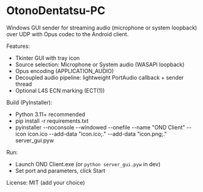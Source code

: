 # OtonoDentatsu-PC

Windows GUI sender for streaming audio (microphone or system loopback) over UDP with Opus codec to the Android client.

Features:
- Tkinter GUI with tray icon
- Source selection: Microphone or System audio (WASAPI loopback)
- Opus encoding (APPLICATION_AUDIO)
- Decoupled audio pipeline: lightweight PortAudio callback + sender thread
- Optional L4S ECN marking (ECT(1))

Build (PyInstaller):
- Python 3.11+ recommended
- pip install -r requirements.txt
- pyinstaller --noconsole --windowed --onefile --name "OND Client" --icon icon.ico --add-data "icon.ico;." --add-data "icon.png;." server_gui.pyw

Run:
- Launch OND Client.exe (or `python server_gui.pyw` in dev)
- Set port and parameters, click Start

License: MIT (add your choice)
